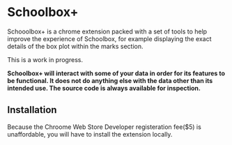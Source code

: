 # Schoolbox+
Schooolbox+ is a chrome extension packed with a set of tools to help improve the experience of Schoolbox,
for example displaying the exact details of the box plot within the marks section.

This is a work in progress.

**Schoolbox+ will interact with some of your data in order for its features to be functional. It does not do anything else with the data other than its intended use. The source code is always available for inspection.**

## Installation
Because the Chroome Web Store Developer registeration fee($5) is unaffordable, you will have to install the extension locally.
